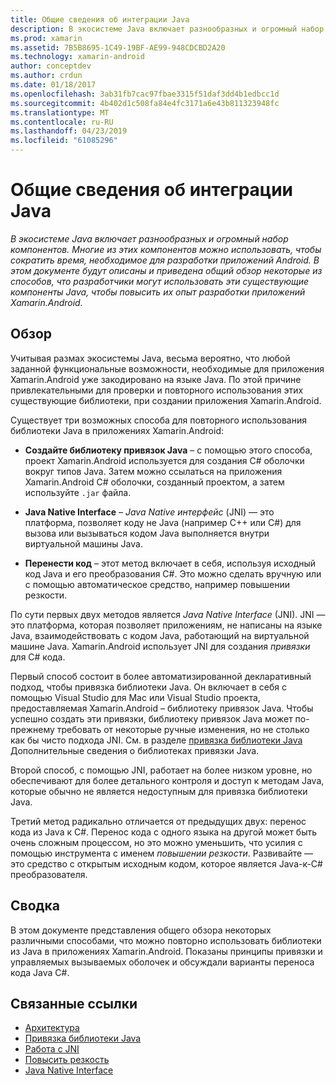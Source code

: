 ```yaml
---
title: Общие сведения об интеграции Java
description: В экосистеме Java включает разнообразных и огромный набор компонентов. Многие из этих компонентов можно использовать, чтобы сократить время, необходимое для разработки приложений Android. В этом документе будут описаны и приведена общий обзор некоторые из способов, что разработчики могут использовать эти существующие компоненты Java, чтобы повысить их опыт разработки приложений Xamarin.Android.
ms.prod: xamarin
ms.assetid: 7B5B8695-1C49-19BF-AE99-948CDCBD2A20
ms.technology: xamarin-android
author: conceptdev
ms.author: crdun
ms.date: 01/18/2017
ms.openlocfilehash: 3ab31fb7cac97fbae3315f51daf3dd4b1edbcc1d
ms.sourcegitcommit: 4b402d1c508fa84e4fc3171a6e43b811323948fc
ms.translationtype: MT
ms.contentlocale: ru-RU
ms.lasthandoff: 04/23/2019
ms.locfileid: "61085296"
---
```

# <a name="java-integration-overview"></a>Общие сведения об интеграции Java

_В экосистеме Java включает разнообразных и огромный набор компонентов. Многие из этих компонентов можно использовать, чтобы сократить время, необходимое для разработки приложений Android. В этом документе будут описаны и приведена общий обзор некоторые из способов, что разработчики могут использовать эти существующие компоненты Java, чтобы повысить их опыт разработки приложений Xamarin.Android._


## <a name="overview"></a>Обзор

Учитывая размах экосистемы Java, весьма вероятно, что любой заданной функциональные возможности, необходимые для приложения Xamarin.Android уже закодировано на языке Java. По этой причине привлекательными для проверки и повторного использования этих существующие библиотеки, при создании приложения Xamarin.Android. 

Существует три возможных способа для повторного использования библиотеки Java в приложениях Xamarin.Android: 

-   **Создайте библиотеку привязок Java** &ndash; с помощью этого способа, проект Xamarin.Android используется для создания C# оболочки вокруг типов Java. Затем можно ссылаться на приложения Xamarin.Android C# оболочки, созданный проектом, а затем используйте `.jar` файла. 

-   **Java Native Interface** &ndash; *Java Native* *интерфейс* (JNI) — это платформа, позволяет коду не Java (например C++ или C#) для вызова или вызываться кодом Java выполняется внутри виртуальной машины Java. 

-   **Перенести код** &ndash; этот метод включает в себя, используя исходный код Java и его преобразования C#. Это можно сделать вручную или с помощью автоматическое средство, например повышении резкости. 

По сути первых двух методов является *Java Native Interface* (JNI). JNI — это платформа, которая позволяет приложениям, не написаны на языке Java, взаимодействовать с кодом Java, работающий на виртуальной машине Java. Xamarin.Android использует JNI для создания *привязки* для C# кода. 

Первый способ состоит в более автоматизированной декларативный подход, чтобы привязка библиотеки Java. Он включает в себя с помощью Visual Studio для Mac или Visual Studio проекта, предоставляемая Xamarin.Android &ndash; библиотеку привязок Java. Чтобы успешно создать эти привязки, библиотеку привязок Java может по-прежнему требовать от некоторые ручные изменения, но не столько как бы чисто подхода JNI. См. в разделе [привязка библиотеки Java](~/android/platform/binding-java-library/index.md) Дополнительные сведения о библиотеках привязки Java. 

Второй способ, с помощью JNI, работает на более низком уровне, но обеспечивают для более детального контроля и доступ к методам Java, которые обычно не является недоступным для привязка библиотеки Java. 

Третий метод радикально отличается от предыдущих двух: перенос кода из Java к C#. Перенос кода с одного языка на другой может быть очень сложным процессом, но это можно уменьшить, что усилия с помощью инструмента с именем *повышении резкости*. Развивайте — это средство с открытым исходным кодом, которое является Java-к-C# преобразователя. 



## <a name="summary"></a>Сводка

В этом документе представления общего обзора некоторых различными способами, что можно повторно использовать библиотеки из Java в приложениях Xamarin.Android. Показаны принципы привязки и управляемых вызываемых оболочек и обсуждали варианты переноса кода Java C#. 


## <a name="related-links"></a>Связанные ссылки

- [Архитектура](~/android/internals/architecture.md)
- [Привязка библиотеки Java](~/android/platform/binding-java-library/index.md)
- [Работа с JNI](~/android/platform/java-integration/working-with-jni.md)
- [Повысить резкость](https://github.com/slluis/sharpen)
- [Java Native Interface](http://docs.oracle.com/javase/7/docs/technotes~/jni/index.html)
